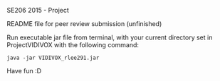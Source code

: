 SE206 2015 - Project

README file for peer review submission (unfinished)

Run executable jar file from terminal, with your current directory set in ProjectVIDIVOX with the following command:

	java -jar VIDIVOX_rlee291.jar

Have fun :D

